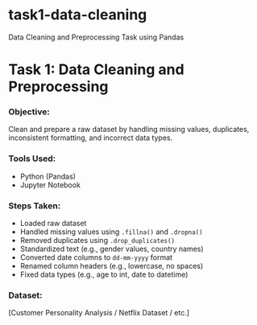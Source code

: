 # task1-data-cleaning
Data Cleaning and Preprocessing Task using Pandas


# Task 1: Data Cleaning and Preprocessing

### Objective:
Clean and prepare a raw dataset by handling missing values, duplicates, inconsistent formatting, and incorrect data types.

### Tools Used:
- Python (Pandas)
- Jupyter Notebook

### Steps Taken:
- Loaded raw dataset
- Handled missing values using `.fillna()` and `.dropna()`
- Removed duplicates using `.drop_duplicates()`
- Standardized text (e.g., gender values, country names)
- Converted date columns to `dd-mm-yyyy` format
- Renamed column headers (e.g., lowercase, no spaces)
- Fixed data types (e.g., age to int, date to datetime)


### Dataset:
[Customer Personality Analysis / Netflix Dataset / etc.]


